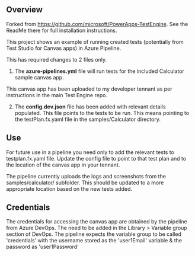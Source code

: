 ## Overview
Forked from https://github.com/microsoft/PowerApps-TestEngine.  See the ReadMe there for full installation instructions. 

This project shows an example of running created tests (potentially from Test Studio for Canvas apps) in Azure Pipeline. 

This has required changes to 2 files only. 

1) The **azure-pipelines.yml** file will run tests for the included Calculator sample canvas app. 

This canvas app has been uploaded to my developer tennant as per instructions in the main Test Engine repo.  


2) The **config.dev.json** file has been added with relevant details populated. This file points to the tests to be run.  This means pointing to the testPlan.fx.yaml file in the samples/Calculator directory.

 
## Use
For future use in a pipeline you need only to add the relevant tests to testplan.fx.yaml file. 
Update the config file to point to that test plan and to the location of the canvas app in your tennant.

The pipeline currently uploads the logs and screenshots from the samples/calculator/ subfolder.  This should be updated to a more appropriate location based on the new tests added.


## Credentials
The credentials for accessing the canvas app are obtained by the pipeline from Azure DevOps.  The need to be added in the Library > Variable group section of DevOps. 
The pipeline expects the variable group to be called 'credentials' with the username stored as the 'user1Email' variable & the password as 'user1Password'